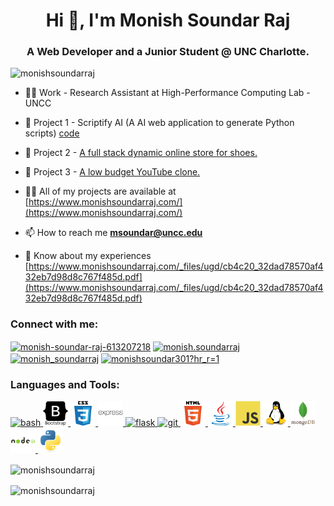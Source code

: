 <h1 align="center">Hi 👋, I'm Monish Soundar Raj</h1>
<h3 align="center">A Web Developer and a Junior Student @ UNC Charlotte.</h3>

<p align="left"> <img src="https://komarev.com/ghpvc/?username=monishsoundarraj&label=Profile%20views&color=0e75b6&style=flat" alt="monishsoundarraj" /> </p>

- 🧑‍💼 Work - Research Assistant at High-Performance Computing Lab - UNCC

- 🌱 Project 1 - Scriptify AI (A AI web application to generate Python scripts) [code](https://github.com/MonishSoundarRaj/scriptify-ai-web-app)
  
- 🔭 Project 2 - [A full stack dynamic online store for shoes.](https://pacific-garden-66100.herokuapp.com/)

- 👯 Project 3 - [A low budget YouTube clone.](https://youtube-hooks-iota-inky.vercel.app/)

- 👨‍💻 All of my projects are available at [https://www.monishsoundarraj.com/](https://www.monishsoundarraj.com/)

- 📫 How to reach me **msoundar@uncc.edu**

- 📄 Know about my experiences [https://www.monishsoundarraj.com/_files/ugd/cb4c20_32dad78570af432eb7d98d8c767f485d.pdf](https://www.monishsoundarraj.com/_files/ugd/cb4c20_32dad78570af432eb7d98d8c767f485d.pdf)

<h3 align="left">Connect with me:</h3>
<p align="left">
<a href="https://linkedin.com/in/monish-soundar-raj-613207218" target="blank"><img align="center" src="https://raw.githubusercontent.com/rahuldkjain/github-profile-readme-generator/master/src/images/icons/Social/linked-in-alt.svg" alt="monish-soundar-raj-613207218" height="30" width="40" /></a>
<a href="https://fb.com/monish.soundarraj" target="blank"><img align="center" src="https://raw.githubusercontent.com/rahuldkjain/github-profile-readme-generator/master/src/images/icons/Social/facebook.svg" alt="monish.soundarraj" height="30" width="40" /></a>
<a href="https://instagram.com/monish_soundarraj" target="blank"><img align="center" src="https://raw.githubusercontent.com/rahuldkjain/github-profile-readme-generator/master/src/images/icons/Social/instagram.svg" alt="monish_soundarraj" height="30" width="40" /></a>
<a href="https://www.hackerrank.com/monishsoundar301?hr_r=1" target="blank"><img align="center" src="https://raw.githubusercontent.com/rahuldkjain/github-profile-readme-generator/master/src/images/icons/Social/hackerrank.svg" alt="monishsoundar301?hr_r=1" height="30" width="40" /></a>
</p>

<h3 align="left">Languages and Tools:</h3>
<p align="left"> <a href="https://www.gnu.org/software/bash/" target="_blank" rel="noreferrer"> <img src="https://www.vectorlogo.zone/logos/gnu_bash/gnu_bash-icon.svg" alt="bash" width="40" height="40"/> </a> <a href="https://getbootstrap.com" target="_blank" rel="noreferrer"> <img src="https://raw.githubusercontent.com/devicons/devicon/master/icons/bootstrap/bootstrap-plain-wordmark.svg" alt="bootstrap" width="40" height="40"/> </a> <a href="https://www.w3schools.com/css/" target="_blank" rel="noreferrer"> <img src="https://raw.githubusercontent.com/devicons/devicon/master/icons/css3/css3-original-wordmark.svg" alt="css3" width="40" height="40"/> </a> <a href="https://expressjs.com" target="_blank" rel="noreferrer"> <img src="https://raw.githubusercontent.com/devicons/devicon/master/icons/express/express-original-wordmark.svg" alt="express" width="40" height="40"/> </a> <a href="https://flask.palletsprojects.com/" target="_blank" rel="noreferrer"> <img src="https://www.vectorlogo.zone/logos/pocoo_flask/pocoo_flask-icon.svg" alt="flask" width="40" height="40"/> </a> <a href="https://git-scm.com/" target="_blank" rel="noreferrer"> <img src="https://www.vectorlogo.zone/logos/git-scm/git-scm-icon.svg" alt="git" width="40" height="40"/> </a> <a href="https://www.w3.org/html/" target="_blank" rel="noreferrer"> <img src="https://raw.githubusercontent.com/devicons/devicon/master/icons/html5/html5-original-wordmark.svg" alt="html5" width="40" height="40"/> </a> <a href="https://www.java.com" target="_blank" rel="noreferrer"> <img src="https://raw.githubusercontent.com/devicons/devicon/master/icons/java/java-original.svg" alt="java" width="40" height="40"/> </a> <a href="https://developer.mozilla.org/en-US/docs/Web/JavaScript" target="_blank" rel="noreferrer"> <img src="https://raw.githubusercontent.com/devicons/devicon/master/icons/javascript/javascript-original.svg" alt="javascript" width="40" height="40"/> </a> <a href="https://www.linux.org/" target="_blank" rel="noreferrer"> <img src="https://raw.githubusercontent.com/devicons/devicon/master/icons/linux/linux-original.svg" alt="linux" width="40" height="40"/> </a> <a href="https://www.mongodb.com/" target="_blank" rel="noreferrer"> <img src="https://raw.githubusercontent.com/devicons/devicon/master/icons/mongodb/mongodb-original-wordmark.svg" alt="mongodb" width="40" height="40"/> </a> <a href="https://nodejs.org" target="_blank" rel="noreferrer"> <img src="https://raw.githubusercontent.com/devicons/devicon/master/icons/nodejs/nodejs-original-wordmark.svg" alt="nodejs" width="40" height="40"/> </a> <a href="https://www.python.org" target="_blank" rel="noreferrer"> <img src="https://raw.githubusercontent.com/devicons/devicon/master/icons/python/python-original.svg" alt="python" width="40" height="40"/> </a> </p>

<p><img align="center" src="https://github-readme-stats.vercel.app/api/top-langs?username=monishsoundarraj&show_icons=true&locale=en&layout=compact" alt="monishsoundarraj" /></p>

<p><img align="center" src="https://github-readme-streak-stats.herokuapp.com/?user=monishsoundarraj&" alt="monishsoundarraj" /></p>

